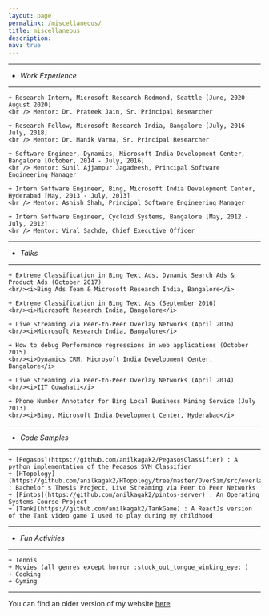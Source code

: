 ```yaml
---
layout: page
permalink: /miscellaneous/
title: miscellaneous
description: 
nav: true
---
```


---
+ *Work Experience*
---
	+ Research Intern, Microsoft Research Redmond, Seattle [June, 2020 - August 2020]
	<br /> Mentor: Dr. Prateek Jain, Sr. Principal Researcher

	+ Research Fellow, Microsoft Research India, Bangalore [July, 2016 - July, 2018]
	<br /> Mentor: Dr. Manik Varma, Sr. Principal Researcher

	+ Software Engineer, Dynamics, Microsoft India Development Center, Bangalore [October, 2014 - July, 2016]
	<br /> Mentor: Sunil Ajjampur Jagadeesh, Principal Software Engineering Manager

	+ Intern Software Engineer, Bing, Microsoft India Development Center, Hyderabad [May, 2013 - July, 2013]
	<br /> Mentor: Ashish Shah, Principal Software Engineering Manager

	+ Intern Software Engineer, Cycloid Systems, Bangalore [May, 2012 - July, 2012]
	<br /> Mentor: Viral Sachde, Chief Executive Officer

---
+ *Talks*
---
	+ Extreme Classification in Bing Text Ads, Dynamic Search Ads & Product Ads (October 2017)
	<br/><i>Bing Ads Team & Microsoft Research India, Bangalore</i>

	+ Extreme Classification in Bing Text Ads (September 2016)
	<br/><i>Microsoft Research India, Bangalore</i>

	+ Live Streaming via Peer-to-Peer Overlay Networks (April 2016)
	<br/><i>Microsoft Research India, Bangalore</i>

	+ How to debug Performance regressions in web applications (October 2015) 
	<br/><i>Dynamics CRM, Microsoft India Development Center, Bangalore</i>

	+ Live Streaming via Peer-to-Peer Overlay Networks (April 2014) 
	<br/><i>IIT Guwahati</i>

	+ Phone Number Annotator for Bing Local Business Mining Service (July 2013) 
	<br/><i>Bing, Microsoft India Development Center, Hyderabad</i>
 
---
+ *Code Samples*
---
	+ [Pegasos](https://github.com/anilkagak2/PegasosClassifier) : A python implementation of the Pegasos SVM Classifier
	+ [HTopology](https://github.com/anilkagak2/HTopology/tree/master/OverSim/src/overlay/htopology) : Bachelor's Thesis Project, Live Streaming via Peer to Peer Networks
	+ [Pintos](https://github.com/anilkagak2/pintos-server) : An Operating Systems Course Project
	+ [Tank](https://github.com/anilkagak2/TankGame) : A ReactJs version of the Tank video game I used to play during my childhood

---
+ *Fun Activities*
---
	+ Tennis
	+ Movies (all genres except horror :stuck_out_tongue_winking_eye: )
	+ Cooking
	+ Gyming


---

You can find an older version of my website [here](/old_site/).


